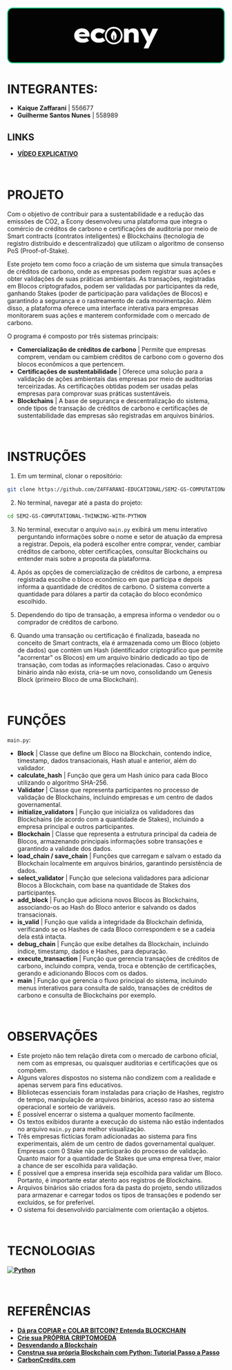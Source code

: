 ![banner](./assets/banner.png)

# INTEGRANTES:
- **Kaique Zaffarani** | 556677
- **Guilherme Santos Nunes** | 558989

## LINKS
- **[VÍDEO EXPLICATIVO](https://youtu.be/5BdzgsT5DlY)**

<br>

# PROJETO
Com o objetivo de contribuir para a sustentabilidade e a redução das emissões de CO2, a Econy desenvolveu uma plataforma que integra o comércio de créditos de carbono e certificações de auditoria por meio de Smart contracts (contratos inteligentes) e Blockchains (tecnologia de registro distribuído e descentralizado) que utilizam o algoritmo de consenso PoS (Proof-of-Stake).

Este projeto tem como foco a criação de um sistema que simula transações de créditos de carbono, onde as empresas podem registrar suas ações e obter validações de suas práticas ambientais. As transações, registradas em Blocos criptografados, podem ser validadas por participantes da rede, ganhando Stakes (poder de participação para validações de Blocos) e garantindo a segurança e o rastreamento de cada movimentação. Além disso, a plataforma oferece uma interface interativa para empresas monitorarem suas ações e manterem conformidade com o mercado de carbono.

O programa é composto por três sistemas principais:

- **Comercialização de créditos de carbono** | Permite que empresas comprem, vendam ou cambiem créditos de carbono com o governo dos blocos econômicos a que pertencem.
- **Certificações de sustentabilidade** | Oferece uma solução para a validação de ações ambientais das empresas por meio de auditorias terceirizadas. As certificações obtidas podem ser usadas pelas empresas para comprovar suas práticas sustentáveis.
- **Blockchains** | A base de segurança e descentralização do sistema, onde tipos de transação de créditos de carbono e certificações de sustentabilidade das empresas são registradas em arquivos binários.

<br>

# INSTRUÇÕES
1. Em um terminal, clonar o repositório:
```bash
git clone https://github.com/Z4FFARANI-EDUCATIONAL/SEM2-GS-COMPUTATIONAL-THINKING-WITH-PYTHON.git
```

2. No terminal, navegar até a pasta do projeto:
```bash
cd SEM2-GS-COMPUTATIONAL-THINKING-WITH-PYTHON
```

3. No terminal, executar o arquivo ```main.py``` exibirá um menu interativo perguntando informações sobre o nome e setor de atuação da empresa a registrar. Depois, ela poderá escolher entre comprar, vender, cambiar créditos de carbono, obter certificações, consultar Blockchains ou entender mais sobre a proposta da plataforma.
   
4. Após as opções de comercialização de créditos de carbono, a empresa registrada escolhe o bloco econômico em que participa e depois informa a quantidade de créditos de carbono. O sistema converte a quantidade para dólares a partir da cotação do bloco econômico escolhido.

5. Dependendo do tipo de transação, a empresa informa o vendedor ou o comprador de créditos de carbono.

6. Quando uma transação ou certificação é finalizada, baseada no conceito de Smart contracts, ela é armazenada como um Bloco (objeto de dados) que contém um Hash (identificador criptográfico que permite "acorrentar" os Blocos) em um arquivo binário dedicado ao tipo de transação, com todas as informações relacionadas. Caso o arquivo binário ainda não exista, cria-se um novo, consolidando um Genesis Block (primeiro Bloco de uma Blockchain).

<br>

# FUNÇÕES
``main.py``:
- **Block** | Classe que define um Bloco na Blockchain, contendo índice, timestamp, dados transacionais, Hash atual e anterior, além do validador.
- **calculate_hash** | Função que gera um Hash único para cada Bloco utilizando o algoritmo SHA-256.
- **Validator** | Classe que representa participantes no processo de validação de Blockchains, incluindo empresas e um centro de dados governamental.
- **initialize_validators** | Função que inicializa os validadores das Blockchains (de acordo com a quantidade de Stakes), incluindo a empresa principal e outros participantes.
- **Blockchain** | Classe que representa a estrutura principal da cadeia de Blocos, armazenando principais informações sobre transações e garantindo a validade dos dados.
- **load_chain / save_chain** | Funções que carregam e salvam o estado da Blockchain localmente em arquivos binários, garantindo persistência de dados.
- **select_validator** | Função que seleciona validadores para adicionar Blocos à Blockchain, com base na quantidade de Stakes dos participantes.
- **add_block** | Função que adiciona novos Blocos às Blockchains, associando-os ao Hash do Bloco anterior e salvando os dados transacionais.
- **is_valid** | Função que valida a integridade da Blockchain definida, verificando se os Hashes de cada Bloco correspondem e se a cadeia dela está intacta.
- **debug_chain** | Função que exibe detalhes da Blockchain, incluindo índice, timestamp, dados e Hashes, para depuração.
- **execute_transaction** | Função que gerencia transações de créditos de carbono, incluindo compra, venda, troca e obtenção de certificações, gerando e adicionando Blocos com os dados.
- **main** | Função que gerencia o fluxo principal do sistema, incluindo menus interativos para consulta de saldo, transações de créditos de carbono e consulta de Blockchains por exemplo.

<br>

# OBSERVAÇÕES
- Este projeto não tem relação direta com o mercado de carbono oficial, nem com as empresas, ou quaisquer auditorias e certificações que os compõem.
- Alguns valores dispostos no sistema não condizem com a realidade e apenas servem para fins educativos.
- Bibliotecas essenciais foram instaladas para criação de Hashes, registro de tempo, manipulação de arquivos binários, acesso raso ao sistema operacional e sorteio de variáveis.
- É possível encerrar o sistema a qualquer momento facilmente.
- Os textos exibidos durante a execução do sistema não estão indentados no arquivo ``main.py`` para melhor visualização. 
- Três empresas fictícias foram adicionadas ao sistema para fins experimentais, além de um centro de dados governamental qualquer. Empresas com 0 Stake não participarão do processo de validação. Quanto maior for a quantidade de Stakes que uma empresa tiver, maior a chance de ser escolhida para validação.
- É possível que a empresa inserida seja escolhida para validar um Bloco. Portanto, é importante estar atento aos registros de Blockchains.
- Arquivos binários são criados fora da pasta do projeto, sendo utilizados para armazenar e carregar todos os tipos de transações e podendo ser excluídos, se for preferível.
- O sistema foi desenvolvido parcialmente com orientação a objetos.

<br>

# TECNOLOGIAS
**[![Python](https://img.shields.io/badge/python-3670A0?style=for-the-badge&logo=python&logoColor=ffdd54)](https://www.python.org/downloads/)**

<br>

# REFERÊNCIAS
- **[Dá pra COPIAR e COLAR BITCOIN? Entenda BLOCKCHAIN](https://www.youtube.com/watch?v=0Mt16eeCv78)**
- **[Crie sua PRÓPRIA CRIPTOMOEDA](https://www.youtube.com/watch?v=IkXIA1NNocY&t=13s)**
- **[Desvendando a Blockchain](https://www.sp.senai.br/inscricaogratuita/desvendando-a-blockchain/87241/403/29279)**
- **[Construa sua própria Blockchain com Python: Tutorial Passo a Passo](https://www.youtube.com/watch?v=yBuzx8akAd0)**
- **[CarbonCredits.com](https://carboncredits.com)**
